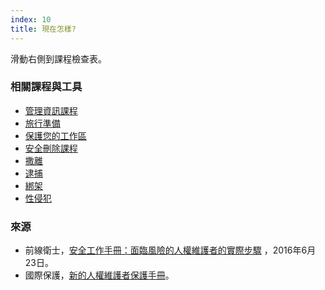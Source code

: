 ```yaml
---
index: 10
title: 現在怎樣?
---
```

滑動右側到課程檢查表。

### 相關課程與工具

*   [管理資訊課程](umbrella://information/managing-information)
*   [旅行準備](umbrella://information/backing-up)
*   [保護您的工作區](umbrella://information/protect-your-workspace)
*   [安全刪除課程](umbrella://information/backing-up)
*   [撒離](umbrella://incident-response/evacuation)
*   [逮捕](umbrella://incident-response/arrests)
*   [綁架](umbrella://incident-response/kidnapping)
*   [性侵犯](umbrella://incident-response/sexual-assault)

### 來源

* 前線衛士，[安全工作手冊：面臨風險的人權維護者的實際步驟](https://www.frontlinedefenders.org/en/resource-publication/workbook-security-practical-steps-human-rights-defenders-risk) ，2016年6月23日。
*  國際保護，[新的人權維護者保護手冊](https://www.protectioninternational.org/en/node/1106)。